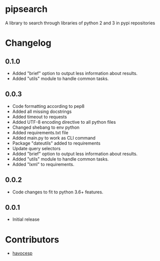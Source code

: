 # pipsearch

A library to search through libraries of python 2 and 3 in pypi repositories

# Changelog

## 0.1.0

- Added "brief" option to output less information about results.
- Added "utils" module to handle common tasks.

## 0.0.3

- Code formatting according to pep8
- Added all missing docstrings
- Added timeout to requests
- Added UTF-8 encoding directive to all python files
- Changed shebang to env python
- Added requirements.txt file
- Added main.py to work as CLI command
- Package "dateutils" added to requirements
- Update query selectors
- Added "brief" option to output less information about results.
- Added "utils" module to handle common tasks.
- Added "lxml" to requirements.

## 0.0.2

- Code changes to fit to python 3.6+ features.

## 0.0.1

- Initial release

# Contributors

- [havocesp](https://github.com/havocesp)
